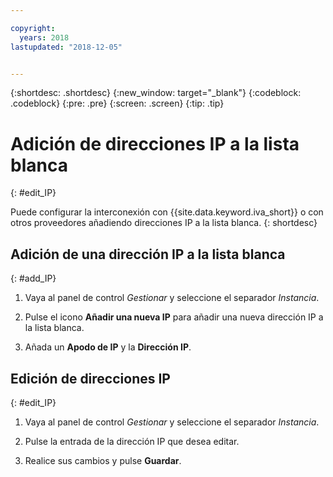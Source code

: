 ```yaml
---

copyright:
  years: 2018
lastupdated: "2018-12-05"


---
```


{:shortdesc: .shortdesc}
{:new_window: target="_blank"}
{:codeblock: .codeblock}
{:pre: .pre}
{:screen: .screen}
{:tip: .tip}

# Adición de direcciones IP a la lista blanca
{: #edit_IP}

Puede configurar la interconexión con {{site.data.keyword.iva_short}} o con otros proveedores añadiendo direcciones IP a la lista blanca.
{: shortdesc}

## Adición de una dirección IP a la lista blanca
{: #add_IP}

1. Vaya al panel de control _Gestionar_ y seleccione el separador _Instancia_.

1. Pulse el icono **Añadir una nueva IP** para añadir una nueva dirección IP a la lista blanca.

1. Añada un **Apodo de IP** y la **Dirección IP**.

## Edición de direcciones IP
{: #edit_IP}

1. Vaya al panel de control _Gestionar_ y seleccione el separador _Instancia_.

1. Pulse la entrada de la dirección IP que desea editar.

1. Realice sus cambios y pulse **Guardar**.
